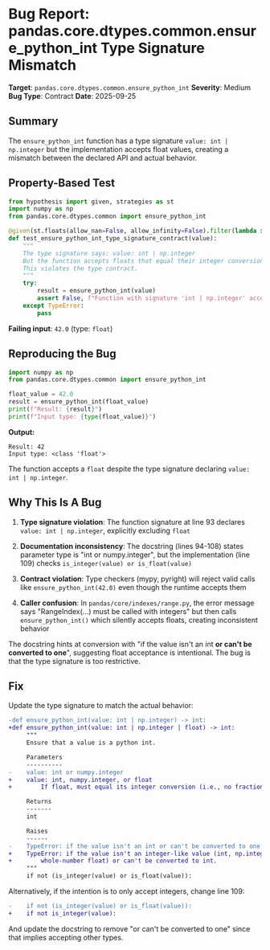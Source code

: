 # Bug Report: pandas.core.dtypes.common.ensure_python_int Type Signature Mismatch

**Target**: `pandas.core.dtypes.common.ensure_python_int`
**Severity**: Medium
**Bug Type**: Contract
**Date**: 2025-09-25

## Summary

The `ensure_python_int` function has a type signature `value: int | np.integer` but the implementation accepts float values, creating a mismatch between the declared API and actual behavior.

## Property-Based Test

```python
from hypothesis import given, strategies as st
import numpy as np
from pandas.core.dtypes.common import ensure_python_int

@given(st.floats(allow_nan=False, allow_infinity=False).filter(lambda x: x == int(x)))
def test_ensure_python_int_type_signature_contract(value):
    """
    The type signature says: value: int | np.integer
    But the function accepts floats that equal their integer conversion.
    This violates the type contract.
    """
    try:
        result = ensure_python_int(value)
        assert False, f"Function with signature 'int | np.integer' accepted float {value}"
    except TypeError:
        pass
```

**Failing input**: `42.0` (type: `float`)

## Reproducing the Bug

```python
import numpy as np
from pandas.core.dtypes.common import ensure_python_int

float_value = 42.0
result = ensure_python_int(float_value)
print(f"Result: {result}")
print(f"Input type: {type(float_value)}")
```

**Output:**
```
Result: 42
Input type: <class 'float'>
```

The function accepts a `float` despite the type signature declaring `value: int | np.integer`.

## Why This Is A Bug

1. **Type signature violation**: The function signature at line 93 declares `value: int | np.integer`, explicitly excluding `float`

2. **Documentation inconsistency**: The docstring (lines 94-108) states parameter type is "int or numpy.integer", but the implementation (line 109) checks `is_integer(value) or is_float(value)`

3. **Contract violation**: Type checkers (mypy, pyright) will reject valid calls like `ensure_python_int(42.0)` even though the runtime accepts them

4. **Caller confusion**: In `pandas/core/indexes/range.py`, the error message says "RangeIndex(...) must be called with integers" but then calls `ensure_python_int()` which silently accepts floats, creating inconsistent behavior

The docstring hints at conversion with "if the value isn't an int **or can't be converted to one**", suggesting float acceptance is intentional. The bug is that the type signature is too restrictive.

## Fix

Update the type signature to match the actual behavior:

```diff
-def ensure_python_int(value: int | np.integer) -> int:
+def ensure_python_int(value: int | np.integer | float) -> int:
     """
     Ensure that a value is a python int.

     Parameters
     ----------
-    value: int or numpy.integer
+    value: int, numpy.integer, or float
+        If float, must equal its integer conversion (i.e., no fractional part).

     Returns
     -------
     int

     Raises
     ------
-    TypeError: if the value isn't an int or can't be converted to one.
+    TypeError: if the value isn't an integer-like value (int, np.integer, or
+        whole-number float) or can't be converted to int.
     """
     if not (is_integer(value) or is_float(value)):
```

Alternatively, if the intention is to only accept integers, change line 109:

```diff
-    if not (is_integer(value) or is_float(value)):
+    if not is_integer(value):
```

And update the docstring to remove "or can't be converted to one" since that implies accepting other types.